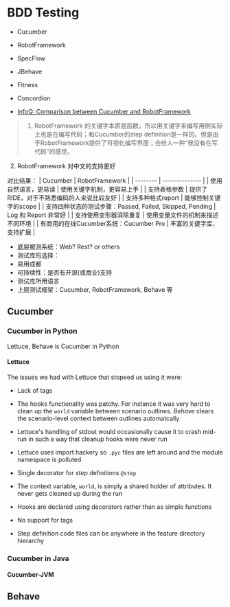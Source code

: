 # BDD Testing
* Cucumber
* RobotFramework
* SpecFlow
* JBehave
* Fitness
* Concordion

* [InfoQ: Comparison between Cucumber and RobotFramework][1]
> 1. RobotFramework 的关键字本质是函数，所以用关键字来编写用例实际上也是在编写代码；和Cucumber的step definition是一样的。但是由于RobotFramework提供了可视化编写界面；会给人一种“我没有在写代码”的感觉。
2. RobotFramework 对中文的支持更好

对比结果：
| Cucumber | RobotFramework |
| -------- | -------------- |
| 使用自然语言，更易读 | 使用关键字机制，更容易上手 |
| 支持表格参数 | 提供了RIDE，对于不熟悉编码的人来说比较友好 |
| 支持多种格式report | 能够控制关键字的scope |
| 支持四种状态的测试步骤：Passed, Failed, Skipped, Pending | Log 和 Report 非常好 |
| 支持使用变形器消除重复 | 使用变量文件的机制来描述不同环境 |
| 有商用的在线Cucumber系统：Cucumber Pro | 丰富的关键字库，支持扩展 |

* 底层被测系统：Web? Rest? or others
* 测试库的选择：
 * 易用成都
 * 可持续性：是否有开源(或商业)支持
 * 测试库所用语言
* 上层测试框架：Cucumber, RobotFramework, Behave 等

## Cucumber

### Cucumber in Python 
Lettuce, Behave is Cucumber in Python

#### Lettuce
The issues we had with Lettuce that stopeed us using it were:
* Lack of tags
* The hooks functionality was patchy. For instance it was very hard to clean up the `world` variable between scenario outlines. *Behave* clears the scenario-level context between outlines automatcally
* Lettuce's handling of stdout would occasionally cause it to crash mid-run in such a way that cleanup hooks were never run
* Lettuce uses import hackery so `.pyc` files are left around and the module namespace is polluted

* Single decorator for *step* definitions `@step`
* The context variable, `world`, is simply a shared holder of attributes. It never gets cleaned up during the run
* Hooks are declared using decorators rather than as simple functions
* No support for tags
* Step definition code files can be anywhere in the feature directory hierarchy

### Cucumber in Java

#### Cucumber-JVM 

## Behave

[1]: http://www.infoq.com/cn/articles/cucumber-robotframework-comparison 'Comparison between Cucumber and RobotFramework'